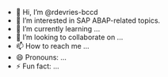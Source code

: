 - 👋 Hi, I’m @rdevries-bccd
- 👀 I’m interested in SAP ABAP-related topics.
- 🌱 I’m currently learning ...
- 💞️ I’m looking to collaborate on ...
- 📫 How to reach me ...
- 😄 Pronouns: ...
- ⚡ Fun fact: ...

<!---
rdevries-bccd/rdevries-bccd is a ✨ special ✨ repository because its `README.md` (this file) appears on your GitHub profile.
You can click the Preview link to take a look at your changes.
--->
